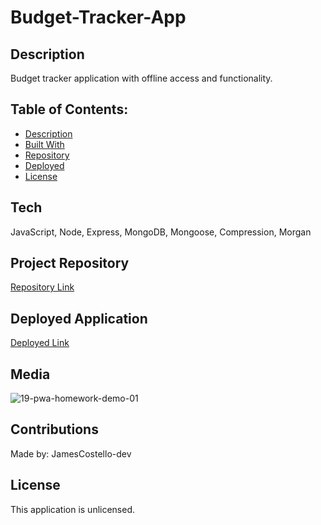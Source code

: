 # Budget-Tracker-App

## Description

Budget tracker application with offline access and functionality.

## Table of Contents:

- [Description](#description)
- [Built With](#built-with)
- [Repository](#repository)
- [Deployed](#repository)
- [License](#license)

## Tech

JavaScript, Node, Express, MongoDB, Mongoose, Compression, Morgan

## Project Repository

[Repository Link](https://github.com/JamesCostello-dev/curly-octo-fortnight)

## Deployed Application

[Deployed Link](https://pure-mesa-60741.herokuapp.com/)

## Media

![19-pwa-homework-demo-01](https://user-images.githubusercontent.com/28774706/108287172-9fa5ec00-7147-11eb-86ac-058554659b43.png)

## Contributions

Made by: JamesCostello-dev

## License

This application is unlicensed.
